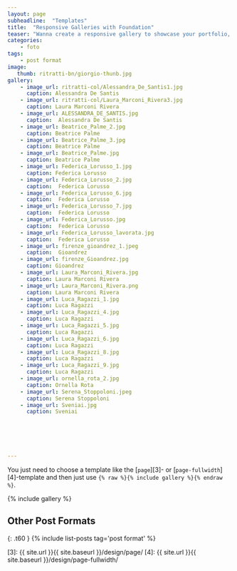 ```yaml
---
layout: page
subheadline:  "Templates"
title:  "Responsive Galleries with Foundation"
teaser: "Wanna create a responsive gallery to showcase your portfolio, recent photos or images? It's quite easy thanks to Foundation and <a href='http://www.pedani.it'>Clearing Lightbox</a>."
categories:
    - foto
tags:
    - post format
image:
   thumb: ritratti-bn/giorgio-thunb.jpg
gallery:
    - image_url: ritratti-col/Alessandra_De_Santis1.jpg
      caption: Alessandra De Santis
    - image_url: ritratti-col/Laura_Marconi_Rivera3.jpg
      caption: Laura Marconi Rivera
    - image_url: ALESSANDRA_DE_SANTIS.jpg
      caption:  Alessandra De Santis
    - image_url: Beatrice_Palme_2.jpg
      caption: Beatrice Palme
    - image_url: Beatrice_Palme_3.jpg
      caption: Beatrice Palme
    - image_url: Beatrice_Palme.jpg
      caption: Beatrice Palme
    - image_url: Federica_Lorusso_1.jpg
      caption: Federica Lorusso
    - image_url: Federica_Lorusso_2.jpg
      caption:  Federica Lorusso
    - image_url: Federica_Lorusso_6.jpg
      caption:  Federica Lorusso
    - image_url: Federica_Lorusso_7.jpg
      caption:  Federica Lorusso
    - image_url: Federica_Lorusso.jpg
      caption:  Federica Lorusso
    - image_url: Federica_Lorusso_lavorata.jpg
      caption:  Federica Lorusso
    - image_url: firenze_gioandrez_1.jpeg
      caption:  Gioandrez
    - image_url: firenze_Gioandrez.jpg
      caption: Gioandrez
    - image_url: Laura_Marconi_Rivera.jpg
      caption: Laura Marconi Rivera
    - image_url: Laura_Marconi_Rivera.png
      caption: Laura Marconi Rivera
    - image_url: Luca_Ragazzi_1.jpg
      caption: Luca Ragazzi
    - image_url: Luca_Ragazzi_4.jpg
      caption: Luca Ragazzi
    - image_url: Luca_Ragazzi_5.jpg
      caption: Luca Ragazzi
    - image_url: Luca_Ragazzi_6.jpg
      caption: Luca Ragazzi
    - image_url: Luca_Ragazzi_8.jpg
      caption: Luca Ragazzi
    - image_url: Luca_Ragazzi_9.jpg
      caption: Luca Ragazzi
    - image_url: ornella_rota_2.jpg
      caption: Ornella Rota
    - image_url: Serena_Stoppoloni.jpeg
      caption: Serena Stoppoloni
    - image_url: Sveniai.jpg
      caption: Sveniai





      
---
```

You just need to choose a template like the [`page`][3]- or [`page-fullwidth`][4]-template and then just use `{% raw %}{% include gallery %}{% endraw %}`.
<!--more-->

{% include gallery %}







## Other Post Formats
{: .t60 }
{% include list-posts tag='post format' %}



 [1]: http://foundation.zurb.com/docs/components/clearing.html
 [2]: http://foundation.zurb.com/docs/components/block_grid.html
 [3]: {{ site.url }}{{ site.baseurl }}/design/page/
 [4]: {{ site.url }}{{ site.baseurl }}/design/page-fullwidth/
